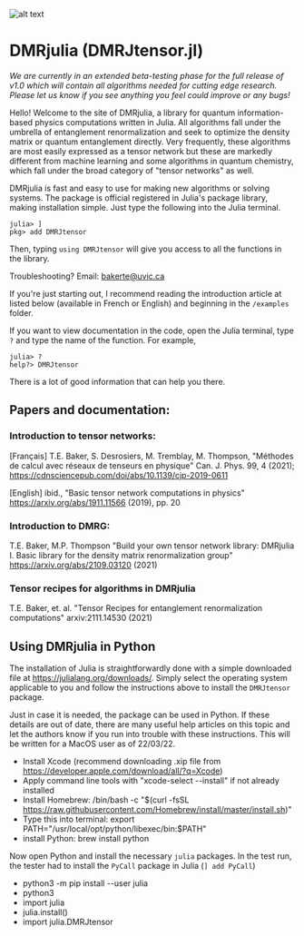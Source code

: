 ![alt text](https://github.com/bakerte/DMRJtensor.jl/blob/main/dmrjulia.png?raw=true)

# DMRjulia (DMRJtensor.jl)

*We are currently in an extended beta-testing phase for the full release of v1.0 which will contain all algorithms needed for cutting edge research. Please let us know if you see anything you feel could improve or any bugs!*

Hello! Welcome to the site of DMRjulia, a library for quantum information-based physics computations written in Julia. All algorithms fall under the umbrella of entanglement renormalization and seek to optimize the density matrix or quantum entanglement directly. Very frequently, these algorithms are most easily expressed as a tensor network but these are markedly different from machine learning and some algorithms in quantum chemistry, which fall under the broad category of "tensor networks" as well. 

DMRjulia is fast and easy to use for making new algorithms or solving systems. The package is official registered in Julia's package library, making installation simple. Just type the following into the Julia terminal.

```
julia> ]
pkg> add DMRJtensor
```

Then, typing `using DMRJtensor` will give you access to all the functions in the library.
  
Troubleshooting? Email: bakerte@uvic.ca

If you're just starting out, I recommend reading the introduction article at listed below (available in French or English) and beginning in the `/examples` folder.

If you want to view documentation in the code, open the Julia terminal, type `?` and type the name of the function. For example,
```
julia> ?
help?> DMRJtensor
```
There is a lot of good information that can help you there.

## Papers and documentation:

### Introduction to tensor networks:

[Français] T.E. Baker, S. Desrosiers, M. Tremblay, M. Thompson, "Méthodes de calcul avec réseaux de tenseurs en physique" Can. J. Phys. 99, 4 (2021); https://cdnsciencepub.com/doi/abs/10.1139/cjp-2019-0611

[English] ibid., "Basic tensor network computations in physics" https://arxiv.org/abs/1911.11566 (2019), pp. 20

### Introduction to DMRG: 

T.E. Baker, M.P. Thompson "Build your own tensor network library: DMRjulia I. Basic library for the density matrix renormalization group" https://arxiv.org/abs/2109.03120 (2021)

### Tensor recipes for algorithms in DMRjulia

T.E. Baker, et. al. "Tensor Recipes for entanglement renormalization computations" arxiv:2111.14530  (2021)

## Using DMRjulia in Python

The installation of Julia is straightforwardly done with a simple downloaded file at https://julialang.org/downloads/. Simply select the operating system applicable to you and follow the instructions above to install the `DMRJtensor` package.

Just in case it is needed, the package can be used in Python.  If these details are out of date, there are many useful help articles on this topic and let the authors know if you run into trouble with these instructions.  This will be written for a MacOS user as of 22/03/22.

 + Install Xcode (recommend downloading .xip file from https://developer.apple.com/download/all/?q=Xcode)
 + Apply command line tools with "xcode-select --install" if not already installed
 + Install Homebrew: /bin/bash -c "$(curl -fsSL https://raw.githubusercontent.com/Homebrew/install/master/install.sh)"
 + Type this into terminal: export PATH="/usr/local/opt/python/libexec/bin:$PATH"
 + install Python: brew install python

Now open Python and install the necessary `julia` packages.  In the test run, the tester had to install the `PyCall` package in Julia (`] add PyCall`)
 + python3 -m pip install --user julia
 + python3
 + import julia
 + julia.install()
 + import julia.DMRJtensor
